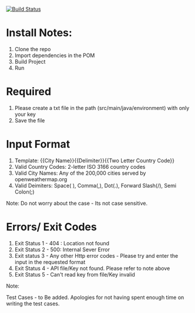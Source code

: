 [![Build Status](https://travis-ci.org/strum07/WeatherApp.svg?branch=master)](https://travis-ci.org/strum07/WeatherApp)



# Install Notes:

1. Clone the repo
2. Import dependencies in the POM
3. Build Project 
4. Run


# Required
1. Please create a txt file in the path (src/main/java/environment) with only your key
2. Save the file

# Input Format
1. Template: {{City Name}}{{Delimiter}}{{Two Letter Country Code}}
2. Valid Country Codes: 2-letter ISO 3166 country codes
3. Valid City Names: Any of the 200,000 cities served by openweathermap.org
4. Valid Deimiters: Space( ), Comma(,), Dot(.), Forward Slash(/), Semi Colon(;)

Note: Do not worry about the case - Its not case sensitive.


# Errors/ Exit Codes
1. Exit Status 1 - 404 : Location not found 
2. Exit Status 2 - 500: Internal Sever Error 
3. Exit status 3 - Any other Http error codes - Please try and enter the input in the requested format
4. Exit Status 4 - API file/Key not found. Please refer to note above
5. Exit Status 5 - Can't read key from file/Key invalid



Note:

Test Cases - to Be added. Apologies for not having spent enough time on writing the test cases.
